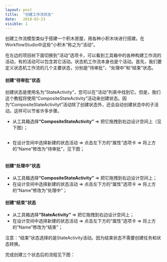 ```yaml
---
layout: post
title:  "创建工作流状态"
date:   2018-03-23
visible: 1
---
```


创建工作流模型类似于搭建一个积木房屋，用各种小积木块进行搭建。在WorkflowStudio中这些“小积木”称之为“活动”。

在左边的项目树下面切换到“活动”选项卡，可以看到工具箱中的各种构建工作流的活动，有的活动可以包含其它活动。状态机工作流本身也是个活动。首先，我们要定义状态机工作流的几个主要状态，分别是“待审批”，“处理中”和“结束”状态。

#### 创建“待审批”状态

创建状态是使用名为“StateActivity”，您可以在“活动”列表中找到它。但是，我们这个教程将使用“CompositeStateActivity”活动来创建状态。因为“CompositeStateActivityt”活动除了创建状态外，还会自动创建状态中的子活动。这样可以节省许多步骤。

* 从工具箱选择<strong>“CompositeStateActivity”</strong> => 把它拖拽到右边设计空间上（见下图）；

<img src="{{'/assets/img/2018-3-23-创建开始状态.png' | prepend: site.baseurl }}" alt="">

* 在设计空间中选择新建的状态活动 => 点击左下方的“属性”选项卡 => 将上方的“Name”修改为“待审批”，见下图；

<img src="{{'/assets/img/2018-3-23-修改开始状态名称.png' | prepend: site.baseurl }}" alt="">

#### 创建“处理中”状态

* 从工具箱选择<strong>“CompositeStateActivity”</strong> => 把它拖拽到右边设计空间上；
* 在设计空间中选择新建的状态活动 => 点击左下方的“属性”选项卡 => 将上方的“Name”修改为“处理中”；

#### 创建“结束”状态

* 从工具箱选择<strong>“StateActivity”</strong> => 把它拖拽到右边设计空间上；
* 在设计空间中选择新建的状态活动 => 点击左下方的“属性”选项卡 => 将上方的“Name”修改为“结束”；

注意：“结束”状态选择的是StateActivity活动。因为结束状态不需要创建任务和状态转换。

完成创建三个状态后的流程见下图：
<img src="{{'/assets/img/2018-3-23-三个状态的流程图.png' | prepend: site.baseurl }}" alt="">



